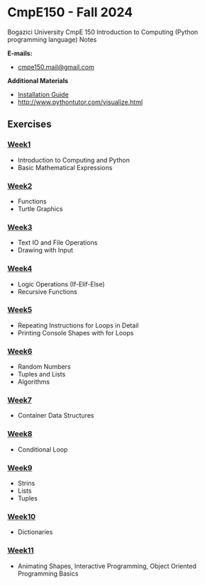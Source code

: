 # CmpE150 - Fall 2024

Bogazici University CmpE 150 Introduction to Computing (Python programming language) Notes

**E-mails:**

* [cmpe150.mail@gmail.com](mailto:cmpe150.mail@gmail.com)

**Additional Materials**

* [Installation Guide](PyCharm%20Installation%20Guide.pdf)
* http://www.pythontutor.com/visualize.html



## Exercises

### [Week1](Fall24/week01)

* Introduction to Computing and Python
* Basic Mathematical Expressions 


### [Week2](Fall24/week02)

* Functions
* Turtle Graphics
  

### [Week3]()

* Text IO and File Operations
* Drawing with Input
  

### [Week4]()

* Logic Operations (If-Elif-Else)
* Recursive Functions 
  

### [Week5]()

* Repeating Instructions for Loops in Detail
* Printing Console Shapes with for Loops


### [Week6]()

* Random Numbers
* Tuples and Lists
* Algorithms


### [Week7]()

* Container Data Structures
  

### [Week8]()

* Conditional Loop
  

### [Week9]()

* Strins
* Lists
* Tuples
  

### [Week10]()

* Dictionaries
  

### [Week11]()

* Animating Shapes, Interactive Programming, Object Oriented Programming Basics

